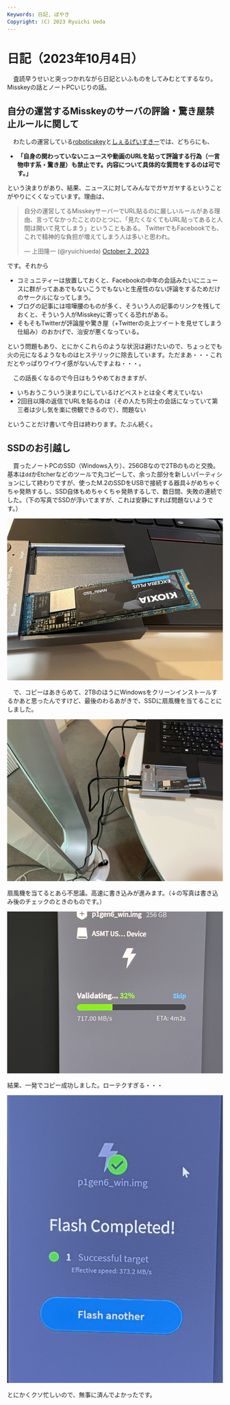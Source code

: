```yaml
---
Keywords: 日記, ぼやき
Copyright: (C) 2023 Ryuichi Ueda
---
```


# 日記（2023年10月4日）

　査読早うせいと突っつかれながら日記といふものをしてみむとてするなり。Misskeyの話とノートPCいじりの話。

## 自分の運営するMisskeyのサーバの評論・驚き屋禁止ルールに関して

　わたしの運営している[roboticskey](https://mi0.robotician.jp/)と[しぇるげいすきー](https://mi.shellgei.org/)では、どちらにも、

* **「自身の関わっていないニュースや動画のURLを貼って評論する行為（一言物申す系・驚き屋）も禁止です。内容について具体的な質問をするのは可です。」**

という決まりがあり、結果、ニュースに対してみんなでガヤガヤするということがやりにくくなっています。理由は、


<blockquote class="twitter-tweet"><p lang="ja" dir="ltr">自分の運営してるMisskeyサーバーでURL貼るのに厳しいルールがある理由、言ってなかったことのひとつに、「見たくなくてもURL貼ってあると人間は開いて見てしまう」ということもある。 TwitterでもFacebookでも、これで精神的な負担が増えてしまう人は多いと思われ。</p>&mdash; 上田隆一 (@ryuichiueda) <a href="https://twitter.com/ryuichiueda/status/1708642913507487820?ref_src=twsrc%5Etfw">October 2, 2023</a></blockquote> <script async src="https://platform.twitter.com/widgets.js" charset="utf-8"></script>


です。それから

* コミュニティーは放置しておくと、Facebookの中年の会話みたいにニュースに群がってああでもないこうでもないと生産性のない評論をするためだけのサークルになってしまう。
* ブログの記事には喧嘩腰のものが多く、そういう人の記事のリンクを残しておくと、そういう人がMisskeyに寄ってくる恐れがある。
* そもそもTwitterが評論屋や驚き屋（+Twitterの炎上ツイートを見せてしまう仕組み）のおかげで、治安が悪くなっている。

という問題もあり、とにかくこれらのような状況は避けたいので、ちょっとでも火の元になるようなものはヒステリックに除去しています。ただまあ・・・これだとやっぱりワイワイ感がないんですよね・・・。

　この話長くなるので今日はもうやめておきますが、

* いちおうこういう決まりにしているけどベストとは全く考えていない
* 2回目以降の返信でURLを貼るのは（その人たち同士の会話になっていて第三者は少し気を楽に傍観できるので）、問題ない

ということだけ書いて今日は終わります。たぶん続く。

## SSDのお引越し

　買ったノートPCのSSD（Windows入り）、256GBなので2TBのものと交換。
基本は`dd`かEtcherなどのツールで丸コピーして、余った部分を新しいパーティションにして終わりですが、使ったM.2のSSDをUSBで接続する器具↓がめちゃくちゃ発熱するし、SSD自体もめちゃくちゃ発熱するしで、数日間、失敗の連続でした。（下の写真でSSDが浮いてますが、これは安静にすれば問題ないようです。）

![](s_IMG_1538.jpg)


　で、コピーはあきらめて、2TBのほうにWindowsをクリーンインストールするかあと思ったんですけど、最後のわるあがきで、SSDに扇風機を当てることにしました。

![](s_IMG_1533.JPG)

扇風機を当てるとあら不思議。高速に書き込みが進みます。（↓の写真は書き込み後のチェックのときのものです。）

![](s_IMG_1537.JPG)

結果、一発でコピー成功しました。ローテクすぎる・・・

![](s_IMG_1539.JPG)

とにかくクソ忙しいので、無事に済んでよかったです。


